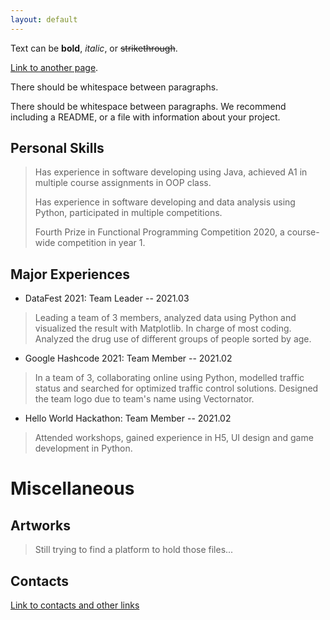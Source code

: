 ```yaml
---
layout: default
---
```


Text can be **bold**, _italic_, or ~~strikethrough~~.

[Link to another page](./another-page.html).

There should be whitespace between paragraphs.

There should be whitespace between paragraphs. We recommend including a README, or a file with information about your project.

## Personal Skills

>Has experience in software developing using Java, achieved A1 in multiple course assignments in OOP class. 
>
>Has experience in software developing and data analysis using Python, participated in multiple competitions. 
>
>Fourth Prize in Functional Programming Competition 2020, a course-wide competition in year 1. 

## Major Experiences

*   DataFest 2021: Team Leader               -- 2021.03
>Leading a team of 3 members, analyzed data using Python and visualized the result with Matplotlib. In charge of most coding. Analyzed the drug use of different groups of people sorted by age.

*   Google Hashcode 2021: Team Member        -- 2021.02
>In a team of 3, collaborating online using Python, modelled traffic status and searched for optimized traffic control solutions. Designed the team logo due to team's name using Vectornator.

*   Hello World Hackathon: Team Member       -- 2021.02
>Attended workshops, gained experience in H5, UI design and game development in Python.

# Miscellaneous

## Artworks

>Still trying to find a platform to hold those files...

## Contacts

[Link to contacts and other links](./page-of-links.md)
